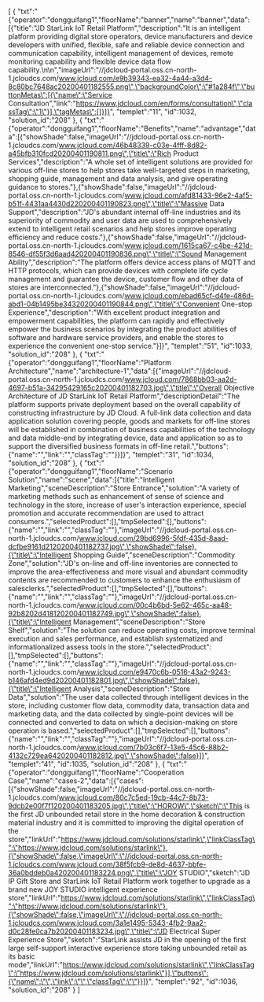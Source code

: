 [
	{
		"txt":"{\"operator\":\"dongguifang1\",\"floorName\":\"banner\",\"name\":\"banner\",\"data\":[{\"title\":\"JD StarLink IoT Retail Platform\",\"description\":\"It is an intelligent platform providing digital store operators, device manufacturers and device developers with unified, flexible, safe and reliable device connection and communication capability, intelligent management of devices, remote monitoring capability and flexible device data flow capability.\\n\\n\",\"imageUrl\":\"//jdcloud-portal.oss.cn-north-1.jcloudcs.com/www.jcloud.com/e9b39343-ea32-4a44-a3d4-8c80bc7648ac20200401182555.png\",\"backgroundColor\":\"#1a284f\",\"buttonMetas\":[{\"name\":\"Service Consultation\",\"link\":\"https://www.jdcloud.com/en/forms/consultation\",\"classTag\":\"1\"}],\"tagMetas\":[]}]}",
		"templet":"11",
		"id":1032,
		"solution_id":"208"
	},
	{
		"txt":"{\"operator\":\"dongguifang1\",\"floorName\":\"Benefits\",\"name\":\"advantage\",\"data\":[{\"showShade\":false,\"imageUrl\":\"//jdcloud-portal.oss.cn-north-1.jcloudcs.com/www.jcloud.com/46b48339-c03e-4fff-8d82-a45bfb310fcd20200401190811.png\",\"title\":\"Rich Product Services\",\"description\":\"A whole set of intelligent solutions are provided for various off-line stores to help stores take well-targeted steps in marketing, shopping guide, management and data analysis, and give operating guidance to stores.\"},{\"showShade\":false,\"imageUrl\":\"//jdcloud-portal.oss.cn-north-1.jcloudcs.com/www.jcloud.com/afd81433-96e2-4af5-b51f-4431aa4430d220200401190823.png\",\"title\":\"Massive Data Support\",\"description\":\"JD's abundant internal off-line industries and its superiority of commodity and user data are used to comprehensively extend to intelligent retail scenarios and help stores improve operating efficiency and reduce costs.\"},{\"showShade\":false,\"imageUrl\":\"//jdcloud-portal.oss.cn-north-1.jcloudcs.com/www.jcloud.com/1615ca67-c4be-421d-8546-df55f3d6aad420200401190836.png\",\"title\":\"Sound Management Ability\",\"description\":\"The platform offers device access plans of MQTT and HTTP protocols, which can provide devices with complete life cycle management and guarantee the device, customer flow and other data of stores are interconnected.\"},{\"showShade\":false,\"imageUrl\":\"//jdcloud-portal.oss.cn-north-1.jcloudcs.com/www.jcloud.com/ebad65cf-d4fe-486d-abd1-04b1495be34320200401190844.png\",\"title\":\"Convenient One-stop Experience\",\"description\":\"With excellent product integration and empowerment capabilities, the platform can rapidly and effectively empower the business scenarios by integrating the product abilities of software and hardware service providers, and enable the stores to experience the convenient one-stop service.\"}]}",
		"templet":"51",
		"id":1033,
		"solution_id":"208"
	},
	{
		"txt":"{\"operator\":\"dongguifang1\",\"floorName\":\"Platform Architecture\",\"name\":\"architecture-1\",\"data\":[{\"imageUrl\":\"//jdcloud-portal.oss.cn-north-1.jcloudcs.com/www.jcloud.com/7868bb03-aa2d-4697-b51a-34295429165c20200401182703.jpg\",\"title\":\"Overall Objective Architecture of JD StarLink IoT Retail Platform\",\"descriptionDetail\":\"The platform supports private deployment based on the overall capability of constructing infrastructure by JD Cloud. A full-link data collection and data application solution covering people, goods and markets for off-line stores will be established in combination of business capabilities of the technology and data middle-end by integrating device, data and application so as to support the diversified business formats in off-line retail.\",\"buttons\":{\"name\":\"\",\"link\":\"\",\"classTag\":\"\"}}]}",
		"templet":"31",
		"id":1034,
		"solution_id":"208"
	},
	{
		"txt":"{\"operator\":\"dongguifang1\",\"floorName\":\"Scenario Solution\",\"name\":\"scene\",\"data\":[{\"title\":\"Intelligent Marketing\",\"sceneDescription\":\"Store Entrance\",\"solution\":\"A variety of marketing methods such as enhancement of sense of science and technology in the store, increase of user's interaction experience, special promotion and accurate recommendation are used to attract consumers.\",\"selectedProduct\":[],\"tmpSelected\":[],\"buttons\":{\"name\":\"\",\"link\":\"\",\"classTag\":\"\"},\"imageUrl\":\"//jdcloud-portal.oss.cn-north-1.jcloudcs.com/www.jcloud.com/29bd6996-5fdf-435d-8aad-dcfbe9161d2120200401182737.jpg\",\"showShade\":false},{\"title\":\"Intelligent Shopping Guide\",\"sceneDescription\":\"Commodity Zone\",\"solution\":\"JD's on-line and off-line inventories are connected to improve the area-effectiveness and more visual and abundant commodity contents are recommended to customers to enhance the enthusiasm of salesclerks.\",\"selectedProduct\":[],\"tmpSelected\":[],\"buttons\":{\"name\":\"\",\"link\":\"\",\"classTag\":\"\"},\"imageUrl\":\"//jdcloud-portal.oss.cn-north-1.jcloudcs.com/www.jcloud.com/00c4b6bd-5e62-465c-aa48-92b8202d418120200401182749.jpg\",\"showShade\":false},{\"title\":\"Intelligent Management\",\"sceneDescription\":\"Store Shelf\",\"solution\":\"The solution can reduce operating costs, improve terminal execution and sales performance, and establish systematized and informationalized assess tools in the store.\",\"selectedProduct\":[],\"tmpSelected\":[],\"buttons\":{\"name\":\"\",\"link\":\"\",\"classTag\":\"\"},\"imageUrl\":\"//jdcloud-portal.oss.cn-north-1.jcloudcs.com/www.jcloud.com/e9470c6b-0516-43a2-9243-b146afd4ed9d20200401182801.jpg\",\"showShade\":false},{\"title\":\"Intelligent Analysis\",\"sceneDescription\":\"Store Data\",\"solution\":\"The user data collected through intelligent devices in the store, including customer flow data, commodity data, transaction data and marketing data, and the data collected by single-point devices will be connected and converted to data on which a decision-making on store operation is based.\",\"selectedProduct\":[],\"tmpSelected\":[],\"buttons\":{\"name\":\"\",\"link\":\"\",\"classTag\":\"\"},\"imageUrl\":\"//jdcloud-portal.oss.cn-north-1.jcloudcs.com/www.jcloud.com/7b03c6f7-13e5-45c6-88b2-4132c729ea6420200401182812.jpg\",\"showShade\":false}]}",
		"templet":"41",
		"id":1035,
		"solution_id":"208"
	},
	{
		"txt":"{\"operator\":\"dongguifang1\",\"floorName\":\"Cooperation Case\",\"name\":\"cases-2\",\"data\":[{\"cases\":[{\"showShade\":false,\"imageUrl\":\"//jdcloud-portal.oss.cn-north-1.jcloudcs.com/www.jcloud.com/80c7c5ed-19cb-44c7-8b73-9dcb2e00f7f120200401183205.jpg\",\"title\":\"HOROW\",\"sketch\":\"This is the first JD unbounded retail store in the home decoration & construction material industry and it is committed to improving the digital operation of the store\",\"linkUrl\":\"https://www.jdcloud.com/solutions/starlink\",\"linkClassTag\":\"https://www.jdcloud.com/solutions/starlink\"},{\"showShade\":false,\"imageUrl\":\"//jdcloud-portal.oss.cn-north-1.jcloudcs.com/www.jcloud.com/38f5fcb9-de8d-4637-bbfe-36a0bddeb0a420200401183224.png\",\"title\":\"JOY STUDIO\",\"sketch\":\"JD IP Gift Store and StarLink IoT Retail Platform work together to upgrade as a brand new JOY STUDIO intelligent experience store\",\"linkUrl\":\"https://www.jdcloud.com/solutions/starlink\",\"linkClassTag\":\"https://www.jdcloud.com/solutions/starlink\"},{\"showShade\":false,\"imageUrl\":\"//jdcloud-portal.oss.cn-north-1.jcloudcs.com/www.jcloud.com/3a1e1495-5343-4fb2-9aa2-d0c28fe0ca7b20200401183234.jpg\",\"title\":\"JD Electrical Super Experience Store\",\"sketch\":\"StarLink assists JD in the opening of the first large self-support interactive experience store taking unbounded retail as its basic mode\",\"linkUrl\":\"https://www.jdcloud.com/solutions/starlink\",\"linkClassTag\":\"https://www.jdcloud.com/solutions/starlink\"}],\"buttons\":{\"name\":\"\",\"link\":\"\",\"classTag\":\"\"}}]}",
		"templet":"92",
		"id":1036,
		"solution_id":"208"
	}
]